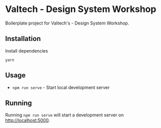 # Valtech - Design System Workshop

Boilerplate project for Valtech's - Design System Workshop.

## Installation

Install dependencies

```
yarn
```

## Usage

- `npm run serve` - Start local development server

## Running

Running `npm run serve` will start a development server on [http://localhost:5000](http://localhost:5000).
